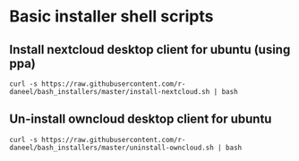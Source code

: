 # Basic installer shell scripts

## Install nextcloud desktop client for ubuntu (using ppa)

```
curl -s https://raw.githubusercontent.com/r-daneel/bash_installers/master/install-nextcloud.sh | bash
```

## Un-install owncloud desktop client for ubuntu

```
curl -s https://raw.githubusercontent.com/r-daneel/bash_installers/master/uninstall-owncloud.sh | bash
```
